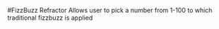 #FizzBuzz Refractor
Allows user to pick a number from 1-100 to which traditional fizzbuzz is applied 
